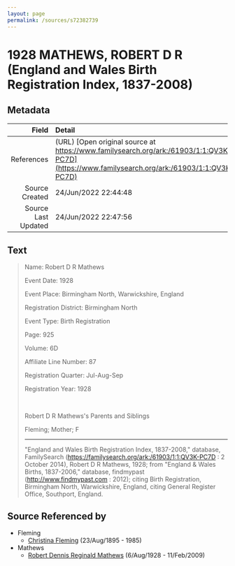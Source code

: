 ```yaml
---
layout: page
permalink: /sources/s72382739
---
```


# 1928 MATHEWS, ROBERT D R (England and Wales Birth Registration Index, 1837-2008)

## Metadata

Field | Detail
---:|:---
References | (URL) [Open original source at https://www.familysearch.org/ark:/61903/1:1:QV3K-PC7D](https://www.familysearch.org/ark:/61903/1:1:QV3K-PC7D)
Source Created | 24/Jun/2022 22:44:48
Source Last Updated | 24/Jun/2022 22:47:56

## Text

> Name: Robert D R Mathews
>
> Event Date: 1928
>
> Event Place: Birmingham North, Warwickshire, England
>
> Registration District: Birmingham North
>
> Event Type: Birth Registration
>
> Page: 925
>
> Volume: 6D
>
> Affiliate Line Number: 87
>
> Registration Quarter: Jul-Aug-Sep
>
> Registration Year: 1928
>
> <br/>
>
> Robert D R Mathews's Parents and Siblings
>
> Fleming; Mother; F
>
> ---
>
> "England and Wales Birth Registration Index, 1837-2008," database, FamilySearch (https://familysearch.org/ark:/61903/1:1:QV3K-PC7D : 2 October 2014), Robert D R Mathews, 1928; from "England & Wales Births, 1837-2006," database, findmypast (http://www.findmypast.com : 2012); citing Birth Registration, Birmingham North, Warwickshire, England, citing General Register Office, Southport, England.
>

## Source Referenced by

* Fleming
  * [Christina Fleming](../people/@89446044@-christina-fleming-b1895-8-23-d1985.md) (23/Aug/1895 - 1985)
* Mathews
  * [Robert Dennis Reginald Mathews](../people/@58223940@-robert-dennis-reginald-mathews-b1928-8-6-d2009-2-11.md) (6/Aug/1928 - 11/Feb/2009)
